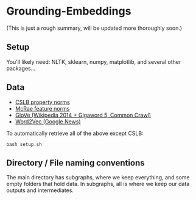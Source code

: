 # Grounding-Embeddings

(This is just a rough summary, will be updated more thoroughly soon.)

## Setup 

You'll likely need: NLTK, sklearn, numpy, matplotlib, and several other packages... 

## Data

- [CSLB property norms](http://csl.psychol.cam.ac.uk/propertynorms/)
- [McRae feature norms](https://link.springer.com/article/10.3758%2FBF03192726#SupplementaryMaterial)
- [GloVe (Wikipedia 2014 + Gigaword 5, Common Crawl)](https://nlp.stanford.edu/projects/glove/)
- [Word2Vec (Google News)](https://code.google.com/archive/p/word2vec/)

To automatically retrieve all of the above except CSLB: 

```bash setup.sh```

## Directory / File naming conventions

The main directory has subgraphs, where we keep everything, and some empty folders that hold data. In subgraphs, all is where we keep our data outputs and intermediates. 


